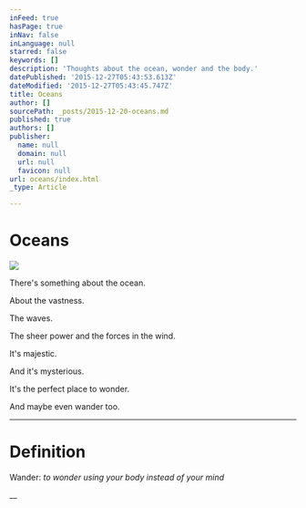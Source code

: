 ```yaml
---
inFeed: true
hasPage: true
inNav: false
inLanguage: null
starred: false
keywords: []
description: 'Thoughts about the ocean, wonder and the body.'
datePublished: '2015-12-27T05:43:53.613Z'
dateModified: '2015-12-27T05:43:45.747Z'
title: Oceans
author: []
sourcePath: _posts/2015-12-20-oceans.md
published: true
authors: []
publisher:
  name: null
  domain: null
  url: null
  favicon: null
url: oceans/index.html
_type: Article

---
```

# Oceans
![](https://s3-us-west-2.amazonaws.com/the-grid-img/p/735f91ec462fa9e54901709893fe54eab1955044.jpg)

There's something about the ocean.

About the vastness.

The waves.

The sheer power and the forces in the wind.

It's majestic.

And it's mysterious.

It's the perfect place to wonder.

And maybe even wander too.

****

# 

# Definition

Wander: _to wonder using your body instead of your mind_

__